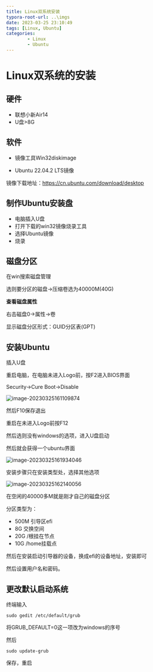 ```yaml
---
title: Linux双系统安装
typora-root-url: ..\imgs
date: 2023-03-25 23:10:49
tags: [Linux, Ubuntu]
categories: 
        - Linux
        - Ubuntu
---
```


# Linux双系统的安装

## 硬件

- 联想小新Air14
- U盘>8G

## 软件

- 镜像工具Win32diskimage

- Ubuntu 22.04.2 LTS镜像

镜像下载地址：https://cn.ubuntu.com/download/desktop

## 制作Ubuntu安装盘

- 电脑插入U盘
- 打开下载的win32镜像烧录工具
- 选择Ubuntu镜像
- 烧录

## 磁盘分区

在win搜索磁盘管理

选则要分区的磁盘->压缩卷选为40000M(40G)

**查看磁盘属性**

右击磁盘0->属性->卷

显示磁盘分区形式：GUID分区表(GPT)

## 安装Ubuntu

插入U盘

重启电脑，在电脑未进入Logo前，按F2进入BIOS界面

Security->Cure Boot->Disable

![image-20230325161109874](https://ghigher-picture-bed.oss-cn-qingdao.aliyuncs.com/img/image-20230325161109874.png)

然后F10保存退出

重启在未进入Logo前按F12

然后选则没有windows的选项，进入U盘启动

然后就会获得一个ubuntu界面

![image-20230325161934046](https://ghigher-picture-bed.oss-cn-qingdao.aliyuncs.com/img/image-20230325161934046.png)

安装步骤只在安装类型处，选择其他选项

![image-20230325162140056](https://ghigher-picture-bed.oss-cn-qingdao.aliyuncs.com/img/image-20230325162140056.png)

在空闲的40000多M就是刚才自己的磁盘分区

分区类型为：

- 500M 引导区efi
- 8G  交换空间
- 20G /根挂在节点
- 10G /home挂载点

然后在安装启动引导器的设备，换成efi的设备地址，安装即可

然后设置用户名和密码。

## 更改默认启动系统

终端输入

```shell
sudo gedit /etc/default/grub
```

将GRUB_DEFAULT=0这一项改为windows的序号

然后

```shell
sudo update-grub
```

保存，重启
